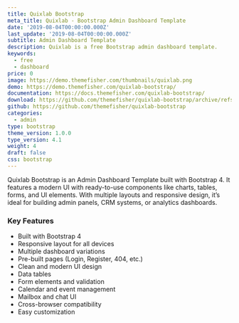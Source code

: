 ```yaml
---
title: Quixlab Bootstrap
meta_title: Quixlab - Bootstrap Admin Dashboard Template
date: '2019-08-04T00:00:00.000Z'
last_update: '2019-08-04T00:00:00.000Z'
subtitle: Admin Dashboard Template
description: Quixlab is a free Bootstrap admin dashboard template.
keywords:
  - free
  - dashboard
price: 0
image: https://demo.themefisher.com/thumbnails/quixlab.png
demo: https://demo.themefisher.com/quixlab-bootstrap/
documentation: https://docs.themefisher.com/quixlab-bootstrap/
download: https://github.com/themefisher/quixlab-bootstrap/archive/refs/heads/main.zip
github: https://github.com/themefisher/quixlab-bootstrap
categories:
  - admin
type: bootstrap
theme_version: 1.0.0
type_version: 4.1
weight: 4
draft: false
css: bootstrap
---
```

Quixlab Bootstrap is an Admin Dashboard Template built with Bootstrap 4. It features a modern UI with ready-to-use components like charts, tables, forms, and UI elements. With multiple layouts and responsive design, it’s ideal for building admin panels, CRM systems, or analytics dashboards.

### Key Features

* Built with Bootstrap 4
* Responsive layout for all devices
* Multiple dashboard variations
* Pre-built pages (Login, Register, 404, etc.)
* Clean and modern UI design
* Data tables
* Form elements and validation
* Calendar and event management
* Mailbox and chat UI
* Cross-browser compatibility
* Easy customization
